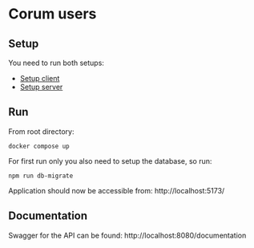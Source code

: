 # Corum users

## Setup

You need to run both setups:

- [Setup client](client/README.md)
- [Setup server](server/README.md)

## Run

From root directory:

```
docker compose up
```

For first run only you also need to setup the database, so run:

```
npm run db-migrate
```

Application should now be accessible from: http://localhost:5173/

## Documentation

Swagger for the API can be found: http://localhost:8080/documentation